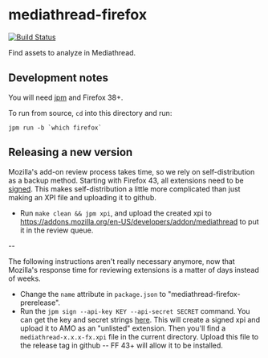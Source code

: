 # mediathread-firefox

[![Build Status](https://travis-ci.org/ccnmtl/mediathread-firefox.svg?branch=master)](https://travis-ci.org/ccnmtl/mediathread-firefox)

Find assets to analyze in Mediathread.

## Development notes

You will need [jpm](https://www.npmjs.com/package/jpm) and Firefox 38+.

To run from source, `cd` into this directory and run:

    jpm run -b `which firefox`

## Releasing a new version

Mozilla's add-on review process takes time, so we rely on self-distribution
as a backup method. Starting with Firefox 43, all extensions need to be
[signed](https://wiki.mozilla.org/Add-ons/Extension_Signing). This makes
self-distribution a little more complicated than just making an XPI file
and uploading it to github.

* Run `make clean && jpm xpi`, and upload the created xpi to
  https://addons.mozilla.org/en-US/developers/addon/mediathread to put
  it in the review queue.

--

The following instructions aren't really necessary anymore, now that Mozilla's
response time for reviewing extensions is a matter of days instead of weeks.

* Change the `name` attribute in `package.json` to
  "mediathread-firefox-prerelease".
* Run the `jpm sign --api-key KEY --api-secret SECRET` command. You can get
  the key and secret strings
  [here](https://addons.mozilla.org/en-US/developers/addon/api/key/).
  This will create a signed xpi and upload it to AMO as an "unlisted"
  extension. Then you'll find a `mediathread-x.x.x-fx.xpi` file in the current
  directory. Upload this file to the release tag in github -- FF 43+
  will allow it to be installed.
